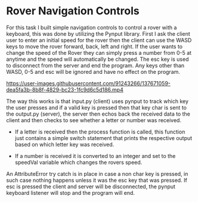 # Rover Navigation Controls

For this task I built simple navigation controls to control a rover with a 
keyboard, this was done by utilizing the Pynput library. First I ask the client
user to enter an initial speed for the rover then the client can use the WASD
keys to move the rover forward, back, left and right. If the user wants to
change the speed of the Rover they can simply press a number from 0-5 at anytime
and the speed will automatically be changed. The esc key is used to disconnect 
from the server and end the program. Any keys other than WASD, 0-5 
and esc will be ignored and have no effect on the program. 

https://user-images.githubusercontent.com/91243266/137671059-dea5fa3b-8b8f-4829-bc23-1fc9d6c5d186.mp4

The way this works is that  input.py (client) uses pynput to track 
which key the user presses and if a valid key is pressed then that key char
is sent to the output.py (server), the server then echos back the received 
data to the client and then checks to see whether a letter or number was received. 

- If a letter is received then the process function 
is called, this function just contains a simple switch statement that prints 
the respective output based on which letter key was received. 

- If a number is received it is converted to an integer and set to the
speedVal variable which changes the rovers speed.

An AttributeError try catch is in place in case a non char key is pressed,
in such case nothing happens unless it was the esc key that was pressed. 
If esc is pressed the client and server will be disconnected, the pynput keyboard listener 
will stop and the program will end. 
